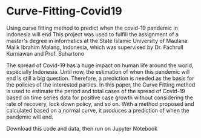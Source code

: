 # Curve-Fitting-Covid19
Using curve fitting method to predict when the covid-19 pandemic in Indonesia will end
This project was used to fulfill the assignment of a master's degree in informatics at the State Islamic University of Maulana Malik Ibrahim Malang, Indonesia, which was supervised by Dr. Fachrull Kurniawan and Prof. Suhartono

The spread of Covid-19 has a huge impact on human life around the world, especially Indonesia. Until now, the estimation of when this pandemic will end is still a big question. Therefore, a prediction is needed as the basis for the policies of the interested parties. In this paper, the Curve Fitting method is used to estimate the period and total cases of the spread of Covid-19 based on time series data for positive case growth without considering the rate of recovery, lock down policy, and so on. With a method proposed and calculated based on a normal curve, it produces a prediction of when the pandemic will end.

Download this code and data, then run on Jupyter Notebook
